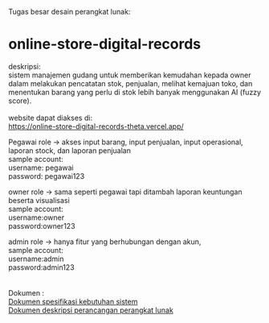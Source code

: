 Tugas besar desain perangkat lunak:
# online-store-digital-records
deskripsi:<br>
sistem manajemen gudang untuk memberikan kemudahan kepada owner dalam melakukan pencatatan stok, penjualan, melihat kemajuan toko, dan menentukan barang yang perlu di stok lebih banyak menggunakan AI (fuzzy score).
<br><br>website dapat diakses di:<br>
https://online-store-digital-records-theta.vercel.app/

Pegawai role -> akses input barang, input penjualan, input operasional, laporan stock, dan laporan penjualan <br>
sample account:<br>
username: pegawai <br>
password: pegawai123
<br>


owner role -> sama seperti pegawai tapi ditambah laporan keuntungan beserta visualisasi <br>
sample account:<br>
username:owner<br>
password:owner123
<br>

admin role -> hanya fitur yang berhubungan dengan akun, <br>
sample account:<br>
username:admin<br>
password:admin123<br>
<br><br>
Dokumen :<br>
[Dokumen spesifikasi kebutuhan sistem](SKPL_Online_Store_Digital_Records.pdf) <br>
[Dokumen deskripsi perancangan perangkat lunak](DPPL_Online_Store_Digital_Records.pdf)


